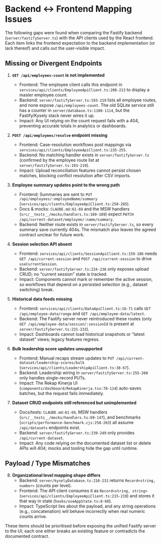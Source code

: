 # Backend ↔ Frontend Mapping Issues

The following gaps were found when comparing the Fastify backend (`server/fastifyServer.ts`) with the API clients used by the React frontend. Each item links the frontend expectation to the backend implementation (or lack thereof) and calls out the user-visible impact.

## Missing or Divergent Endpoints

1. **`GET /api/employees-count` is not implemented**  
   - Frontend: The employee client calls this endpoint in `services/api/clients/EmployeeApiClient.ts:208-213` to display a master employee count.  
   - Backend: `server/fastifyServer.ts:193-219` lists all employee routes, and none expose `/api/employees-count`. The old SQLite service still has a counter in `server/database.ts:1108-1114`, but the Fastify/Kysely stack never wires it up.  
   - Impact: Any UI relying on the count request fails with a 404, preventing accurate totals in analytics or dashboards.

2. **`POST /api/employees/resolve` endpoint missing**  
   - Frontend: Case-resolution workflows post mappings via `services/api/clients/EmployeeApiClient.ts:235-255`.  
   - Backend: No matching handler exists in `server/fastifyServer.ts` (confirmed by the employee route list at `server/fastifyServer.ts:193-219`).  
   - Impact: Upload reconciliation features cannot persist chosen matches, blocking conflict resolution after CSV imports.

3. **Employee summary updates point to the wrong path**  
   - Frontend: Summaries are sent to `PUT /api/employees/:employeeName/summary` (`services/api/clients/EmployeeApiClient.ts:258-285`).  
   - Docs & mocks: `CLAUDE.md:61-69` and the MSW handlers (`src/__tests__/mocks/handlers.ts:169-189`) expect `PATCH /api/current-dataset/employee/:name/summary`.  
   - Backend: Neither route exists in `server/fastifyServer.ts`, so every summary save currently 404s. The mismatch also leaves the agreed contract unclear for future work.

4. **Session selection API absent**  
   - Frontend: `services/api/clients/SessionApiClient.ts:159-186` needs `GET /api/current-session` and `POST /api/current-session` to drive `useCurrentSession`.  
   - Backend: `server/fastifyServer.ts:224-236` only exposes upload CRUD; no “current session” state is tracked.  
   - Impact: Components cannot mark or remember the active session, so workflows that depend on a persisted selection (e.g., dataset switching) break.

5. **Historical data feeds missing**  
   - Frontend: `services/api/clients/DataApiClient.ts:16-71` calls `GET /api/employee-data/range` and `GET /api/employee-data/latest`.  
   - Backend: The Fastify server never reintroduced these routes (only `GET /api/employee-data/session/:sessionId` is present at `server/fastifyServer.ts:231-233`).  
   - Impact: Dashboards cannot load historical snapshots or “latest dataset” views; legacy features regress.

6. **Bulk leadership score updates unsupported**  
   - Frontend: Manual recaps stream updates to `PUT /api/current-dataset/leadership-scores/bulk` (`services/api/clients/LeadershipApiClient.ts:38-67`).  
   - Backend: Leadership wiring in `server/fastifyServer.ts:255-260` only handles single-record PUTs.  
   - Impact: The Rekap Kinerja UI (`components/dashboard/RekapKinerja.tsx:78-114`) auto-saves batches, but the request fails immediately.

7. **Dataset CRUD endpoints still referenced but unimplemented**  
   - Docs/tests: `CLAUDE.md:61-69`, MSW handlers (`src/__tests__/mocks/handlers.ts:69-147`), and benchmarks (`scripts/performance-benchmark.cjs:258-263`) all assume `/api/datasets` endpoints exist.  
   - Backend: `server/fastifyServer.ts:239-249` only provides `/api/current-dataset`.  
   - Impact: Any code relying on the documented dataset list or delete APIs will 404; mocks and tooling hide the gap until runtime.

## Payload / Type Mismatches

8. **Organizational level mapping shape differs**  
   - Backend: `server/kyselyDatabase.ts:216-231` returns `Record<string, number>` (counts per level).  
   - Frontend: The API client consumes it as `Record<string, string>` (`services/api/clients/EmployeeApiClient.ts:215-219`) and stores it that way in state (`hooks/useAppState.ts:8-60`).  
   - Impact: TypeScript lies about the payload, and any string operations (e.g., concatenation) will behave incorrectly when real numeric counts arrive.

These items should be prioritised before exposing the unified Fastify server to the UI; each one either breaks an existing feature or contradicts the documented contract.
